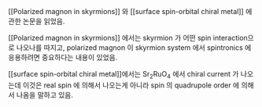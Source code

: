 [[Polarized magnon in skyrmions]] 와 [[surface spin-orbital chiral metal]] 에 관한 논문을 읽었음. 


[[Polarized magnon in skyrmions]] 에서는 skyrmion 가 어떤 spin interaction으로 나오나를 따지고, polarized magnon 이 skyrmion system 에서 spintronics 에 응용하려면 중요하다는 내용이 있었음.


[[surface spin-orbital chiral metal]]에서는 $\textrm{Sr}_2$Ru$\textrm{O}_4$ 에서 chiral current 가 나오는데 이것은 real spin 에 의해서 나오는게 아니라 spin 의 quadrupole order 에 의해서 나옴을 말하고 있음.


